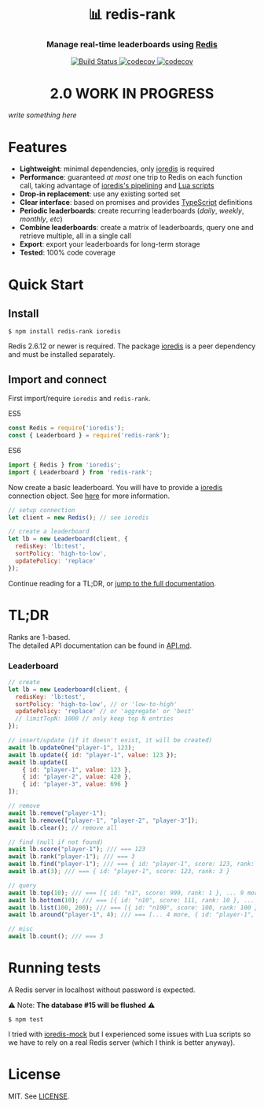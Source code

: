
<h1 align="center" style="border-bottom: none">📊 redis-rank</h1>
<h3 align="center">Manage real-time leaderboards using <a href="https://redis.io">Redis</a></h3>

<p align="center">
  <a href="https://travis-ci.org/mlomb/redis-rank">
    <img alt="Build Status" src="https://travis-ci.org/mlomb/redis-rank.svg?branch=master">
  </a>
  <a href="https://codecov.io/gh/mlomb/redis-rank">
    <img alt="codecov" src="https://codecov.io/gh/mlomb/redis-rank/branch/master/graph/badge.svg">
  </a>
  <a href="https://www.npmjs.com/package/redis-rank">
    <img alt="codecov" src="https://img.shields.io/npm/v/redis-rank">
  </a>
</p>

<h1 align="center">2.0 WORK IN PROGRESS</h1>

*write something here*

# Features
* **Lightweight**: minimal dependencies, only [ioredis](https://github.com/luin/ioredis) is required
* **Performance**: guaranteed _at most_ one trip to Redis on each function call, taking advantage of [ioredis's pipelining](https://github.com/luin/ioredis#pipelining) and [Lua scripts](https://redis.io/commands/eval)
* **Drop-in replacement**: use any existing sorted set
* **Clear interface**: based on promises and provides [TypeScript](https://www.typescriptlang.org) definitions
* **Periodic leaderboards**: create recurring leaderboards (_daily_, _weekly_, _monthly_, _etc_)
* **Combine leaderboards**: create a matrix of leaderboards, query one and retrieve multiple, all in a single call
* **Export**: export your leaderboards for long-term storage
* **Tested**: 100% code coverage

# Quick Start

## Install

```shell
$ npm install redis-rank ioredis
```

Redis 2.6.12 or newer is required. The package [ioredis](https://www.npmjs.com/package/ioredis) is a peer dependency and must be installed separately.

## Import and connect

First import/require `ioredis` and `redis-rank`.

ES5
```javascript
const Redis = require('ioredis');
const { Leaderboard } = require('redis-rank');
```
ES6
```javascript
import { Redis } from 'ioredis';
import { Leaderboard } from 'redis-rank';
```

Now create a basic leaderboard.
You will have to provide a [ioredis](https://github.com/luin/ioredis) connection object.
See [here](https://github.com/luin/ioredis#connect-to-redis) for more information.

```javascript
// setup connection
let client = new Redis(); // see ioredis

// create a leaderboard
let lb = new Leaderboard(client, {
  redisKey: 'lb:test',
  sortPolicy: 'high-to-low',
  updatePolicy: 'replace'
});
```

Continue reading for a TL;DR, or [jump to the full documentation](API.md).

# TL;DR

Ranks are 1-based.  
The detailed API documentation can be found in [API.md](API.md).

### Leaderboard

```javascript
// create
let lb = new Leaderboard(client, {
  redisKey: 'lb:test',
  sortPolicy: 'high-to-low', // or 'low-to-high'
  updatePolicy: 'replace' // or 'aggregate' or 'best'
  // limitTopN: 1000 // only keep top N entries
});

// insert/update (if it doesn't exist, it will be created)
await lb.updateOne("player-1", 123);
await lb.update({ id: "player-1", value: 123 });
await lb.update([
    { id: "player-1", value: 123 },
    { id: "player-2", value: 420 },
    { id: "player-3", value: 696 }
]);

// remove
await lb.remove("player-1");
await lb.remove(["player-1", "player-2", "player-3"]);
await lb.clear(); // remove all

// find (null if not found)
await lb.score("player-1"); /// === 123
await lb.rank("player-1"); /// === 3
await lb.find("player-1"); /// === { id: "player-1", score: 123, rank: 3 }
await lb.at(3); /// === { id: "player-1", score: 123, rank: 3 }

// query
await lb.top(10); /// === [{ id: "n1", score: 999, rank: 1 }, ... 9 more]
await lb.bottom(10); /// === [{ id: "n10", score: 111, rank: 10 }, ... 9 more]
await lb.list(100, 200); /// === [{ id: "n100", score: 100, rank: 100 }, ... 99 more]
await lb.around("player-1", 4); /// === [... 4 more, { id: "player-1", score: 100, rank: 5 }, ... 4 more]

// misc
await lb.count(); /// === 3
```

# Running tests

A Redis server in localhost without password is expected.

⚠️ Note: **The database #15 will be flushed** ⚠️

```shell
$ npm test
```

I tried with [ioredis-mock](https://www.npmjs.com/package/ioredis-mock) but I experienced some issues with Lua scripts so we have to rely on a real Redis server (which I think is better anyway).

# License

MIT. See [LICENSE](LICENSE).
